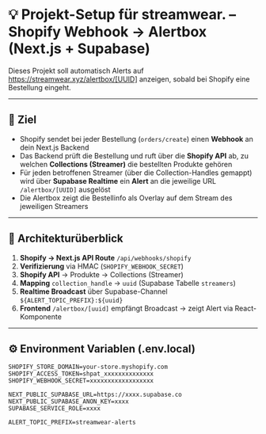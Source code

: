 # 💡 Projekt-Setup für streamwear. – Shopify Webhook → Alertbox (Next.js + Supabase)

Dieses Projekt soll automatisch Alerts auf https://streamwear.xyz/alertbox/[UUID] anzeigen, sobald bei Shopify eine Bestellung eingeht.

---

## 🎯 Ziel

- Shopify sendet bei jeder Bestellung (`orders/create`) einen **Webhook** an dein Next.js Backend  
- Das Backend prüft die Bestellung und ruft über die **Shopify API** ab, zu welchen **Collections (Streamer)** die bestellten Produkte gehören  
- Für jeden betroffenen Streamer (über die Collection-Handles gemappt) wird über **Supabase Realtime** ein **Alert** an die jeweilige URL `/alertbox/[UUID]` ausgelöst  
- Die Alertbox zeigt die Bestellinfo als Overlay auf dem Stream des jeweiligen Streamers

---

## 🧱 Architekturüberblick

1. **Shopify → Next.js API Route** `/api/webhooks/shopify`
2. **Verifizierung** via HMAC (`SHOPIFY_WEBHOOK_SECRET`)
3. **Shopify API** → Produkte → Collections (Streamer)
4. **Mapping** `collection_handle` → `uuid` (Supabase Tabelle `streamers`)
5. **Realtime Broadcast** über Supabase-Channel `${ALERT_TOPIC_PREFIX}:${uuid}`
6. **Frontend** `/alertbox/[uuid]` empfängt Broadcast → zeigt Alert via React-Komponente

---

## ⚙️ Environment Variablen (.env.local)

```env
SHOPIFY_STORE_DOMAIN=your-store.myshopify.com
SHOPIFY_ACCESS_TOKEN=shpat_xxxxxxxxxxxxxx
SHOPIFY_WEBHOOK_SECRET=xxxxxxxxxxxxxxxxxx

NEXT_PUBLIC_SUPABASE_URL=https://xxxx.supabase.co
NEXT_PUBLIC_SUPABASE_ANON_KEY=xxxx
SUPABASE_SERVICE_ROLE=xxxx

ALERT_TOPIC_PREFIX=streamwear-alerts
